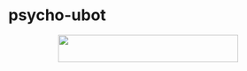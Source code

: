 # psycho-ubot

<p align="center"><a href="https://heroku.com/deploy?template=https://github.com/FeriEXP/spy-ubot">
  <img src="https://img.shields.io/badge/Deploy%20To%20Heroku-aqua?style=flat&logo=heroku" width="325" height="50.100" /></a></p>
